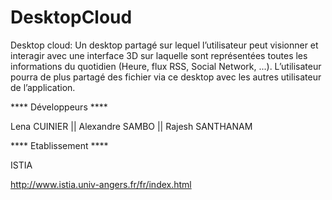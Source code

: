 # DesktopCloud
Desktop cloud: Un desktop partagé sur lequel l’utilisateur peut visionner et interagir avec une interface 3D sur laquelle sont représentées toutes les informations du quotidien (Heure, flux RSS, Social Network, ...). L’utilisateur pourra de plus partagé des fichier via ce desktop avec les autres utilisateur de l’application.

**** Développeurs ****

Lena CUINIER || Alexandre SAMBO || Rajesh SANTHANAM


**** Etablissement ****

ISTIA

http://www.istia.univ-angers.fr/fr/index.html